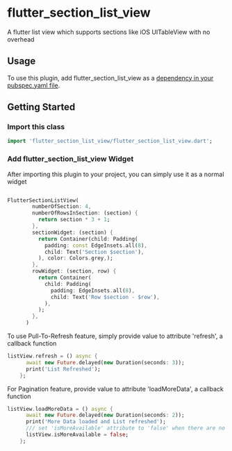 # flutter_section_list_view

A flutter list view which supports sections like iOS UITableView with no overhead

## Usage

To use this plugin, add flutter_section_list_view as a [dependency in your pubspec.yaml file](https://flutter.dev/docs/development/packages-and-plugins/using-packages).

## Getting Started

### Import this class

```dart
import 'flutter_section_list_view/flutter_section_list_view.dart';
```

### Add flutter_section_list_view Widget

After importing this plugin to your project, you can simply use it as a normal widget

```dart

FlutterSectionListView(
        numberOfSection: 4,
        numberOfRowsInSection: (section) {
          return section * 3 + 1;
        },
        sectionWidget: (section) {
          return Container(child: Padding(
            padding: const EdgeInsets.all(8),
            child: Text('Section $section'),
          ), color: Colors.grey,);
        },
        rowWidget: (section, row) {
          return Container(
            child: Padding(
              padding: EdgeInsets.all(8),
              child: Text('Row $section - $row'),
            ),
          );
        },
      )

```

To use Pull-To-Refresh feature, simply provide value to attribute 'refresh', a callback function

```dart
listView.refresh = () async {
      await new Future.delayed(new Duration(seconds: 3));
      print('List Refreshed');
    };
```

For Pagination feature, provide value to attribute 'loadMoreData', a callback function

```dart
listView.loadMoreData = () async {
      await new Future.delayed(new Duration(seconds: 2));
      print('More Data loaded and List refreshed');
      /// set 'isMoreAvailable' attribute to 'false' when there are no more pages to return 
      listView.isMoreAvailable = false;
    };
```